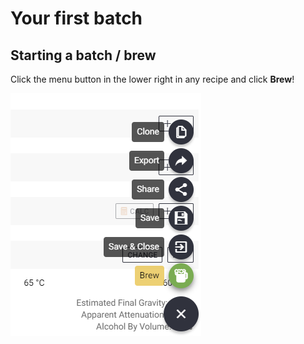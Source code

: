 # Your first batch

## Starting a batch / brew

Click the menu button in the lower right in any recipe and click **Brew**!

![](../.gitbook/assets/image%20%2832%29.png)

